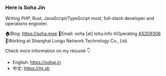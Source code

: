 ### Here is Soha Jin

Writing PHP, Rust, JavaScript/TypeScript most, full-stack developer and operations engineer.

🏠Blog: https://soha.moe
📧Email: soha [at] lohu.info
🌐Operating [AS209306](https://bgp.he.net/AS209306)
💼Working at Shanghai Luogu Network Technology Co., Ltd.

Check more information on my résumé 👇
  - English: https://sohaj.in
  - 中文: https://jin.sh
